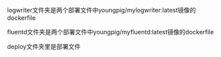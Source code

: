 logwriter文件夹是两个部署文件中youngpig/mylogwriter:latest镜像的dockerfile

fluentd文件夹是两个部署文件中youngpig/myfluentd:latest镜像的dockerfile

deploy文件夹里是部署文件

